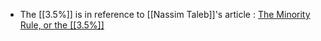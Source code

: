 - The [[3.5%]] is in reference to [[Nassim Taleb]]'s article : [The Minority Rule, or the [[3.5%]]](https://nassimtaleb.org/tag/minority-rule/)
